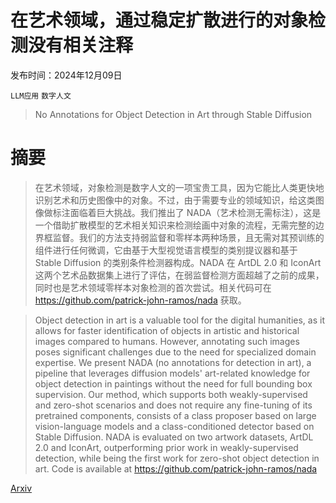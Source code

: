 # 在艺术领域，通过稳定扩散进行的对象检测没有相关注释

发布时间：2024年12月09日

`LLM应用` `数字人文`

> No Annotations for Object Detection in Art through Stable Diffusion

# 摘要

> 在艺术领域，对象检测是数字人文的一项宝贵工具，因为它能比人类更快地识别艺术和历史图像中的对象。不过，由于需要专业的领域知识，给这类图像做标注面临着巨大挑战。我们推出了 NADA（艺术检测无需标注），这是一个借助扩散模型的艺术相关知识来检测绘画中对象的流程，无需完整的边界框监督。我们的方法支持弱监督和零样本两种场景，且无需对其预训练的组件进行任何微调，它由基于大型视觉语言模型的类别提议器和基于 Stable Diffusion 的类别条件检测器构成。NADA 在 ArtDL 2.0 和 IconArt 这两个艺术品数据集上进行了评估，在弱监督检测方面超越了之前的成果，同时也是艺术领域零样本对象检测的首次尝试。相关代码可在 https://github.com/patrick-john-ramos/nada 获取。

> Object detection in art is a valuable tool for the digital humanities, as it allows for faster identification of objects in artistic and historical images compared to humans. However, annotating such images poses significant challenges due to the need for specialized domain expertise. We present NADA (no annotations for detection in art), a pipeline that leverages diffusion models' art-related knowledge for object detection in paintings without the need for full bounding box supervision. Our method, which supports both weakly-supervised and zero-shot scenarios and does not require any fine-tuning of its pretrained components, consists of a class proposer based on large vision-language models and a class-conditioned detector based on Stable Diffusion. NADA is evaluated on two artwork datasets, ArtDL 2.0 and IconArt, outperforming prior work in weakly-supervised detection, while being the first work for zero-shot object detection in art. Code is available at https://github.com/patrick-john-ramos/nada

[Arxiv](https://arxiv.org/abs/2412.06286)
